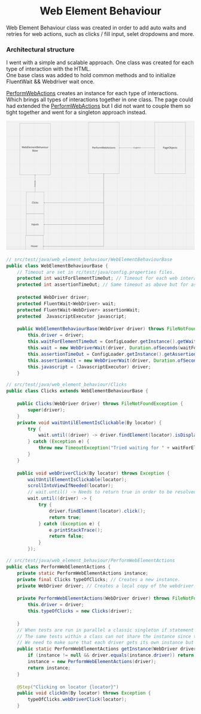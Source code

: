 <h1 align="center">
  Web Element Behaviour
</h1>
 Web Element Behaviour class was created in order to add auto waits and retries for  
web actions, such as clicks / fill input, selet dropdowns and more.

### Architectural structure
I went with a simple and scalable approach. One class was created for each type of interaction with the HTML.  
One base class was added to hold common methods and to initialize FluentWait && Webdriver wait once.

[PerformWebActions](https://github.com/oscargforce/Selenium-Java-Framework/blob/main/src/test/java/web_element_behaviour/PerformWebElementActions.java) creates an instance for each type of interactions. Which brings all types of interactions together in one class.
The page could had extended the [PerformWebActions](https://github.com/oscargforce/Selenium-Java-Framework/blob/main/src/test/java/web_element_behaviour/PerformWebElementActions.java) but I did not want to couple them so tight together and went for a singleton approach instead.

![Alt text](images/web-el-behaviour.png)

````java
// src/test/java/web_element_behaviour/WebElementBehaviourBase
public class WebElementBehaviourBase {
    // Timeout are set in rc/test/java/config.properties files.
    protected int waitForElementTimeOut; // Timeout for each web interaction (clicks, select, etc )
    protected int assertionTimeOut; // Same timeout as above but for assertions. Usually you want the time out shorter than waiting for an element to be visible.

    protected WebDriver driver;
    protected FluentWait<WebDriver> wait;
    protected FluentWait<WebDriver> assertionWait;
    protected  JavascriptExecutor javascript;

    public WebElementBehaviourBase(WebDriver driver) throws FileNotFoundException {
        this.driver = driver;
        this.waitForElementTimeOut = ConfigLoader.getInstance().getWaitForElementTimeOut();
        this.wait = new WebDriverWait(driver, Duration.ofSeconds(waitForElementTimeOut)).ignoring(StaleElementReferenceException.class);
        this.assertionTimeOut = ConfigLoader.getInstance().getAssertionTimeOut();
        this.assertionWait = new WebDriverWait(driver, Duration.ofSeconds(assertionTimeOut)).ignoring(StaleElementReferenceException.class);
        this.javascript = (JavascriptExecutor) driver;
    }
````
```java
// src/test/java/web_element_behaviour/Clicks
public class Clicks extends WebElementBehaviourBase {

    public Clicks(WebDriver driver) throws FileNotFoundException {
        super(driver);
    }
    private void waitUntilElementIsClickable(By locator) {
        try {
            wait.until((driver) -> driver.findElement(locator).isDisplayed() && driver.findElement(locator).isEnabled());
        } catch (Exception e) {
            throw new TimeoutException("Tried waiting for " + waitForElementTimeOut + " seconds for locator: " + locator + " to be clickable. ");
        }
    }

    public void webDriverClick(By locator) throws Exception {
        waitUntilElementIsClickable(locator);
        scrollIntoViewIfNeeded(locator);
        // wait.until() -> Needs to return true in order to be resolved and exit the retry loop.
        wait.until((driver) -> {
            try {
                driver.findElement(locator).click();
                return true;
            } catch (Exception e) {
                e.printStackTrace();
                return false;
            }
        });
```
```java
// src/test/java/web_element_behaviour/PerformWebElementActions
public class PerformWebElementActions {
    private static PerformWebElementActions instance;
    private final Clicks typeOfClicks; // Creates a new instance.
    private WebDriver driver; // Creates a local copy of the webdriver. It is used for singleton purposes.

    private PerformWebElementActions(WebDriver driver) throws FileNotFoundException {
        this.driver = driver;
        this.typeOfClicks = new Clicks(driver);

    }
    // When tests are run in parallel a classic singleton if statement does not work.
    // The same tests within a class can not share the instance since they have their own web driver pointing to different pages or sessionIds.
    // We need to make sure that each driver gets its own instance but only one.
    public static PerformWebElementActions getInstance(WebDriver driver) throws FileNotFoundException {
        if (instance != null && driver.equals(instance.driver)) return instance;
        instance = new PerformWebElementActions(driver);
        return instance;
    }

    @Step("Clicking on locator {locator}")
    public void clickOn(By locator) throws Exception {
        typeOfClicks.webDriverClick(locator);
    }

```